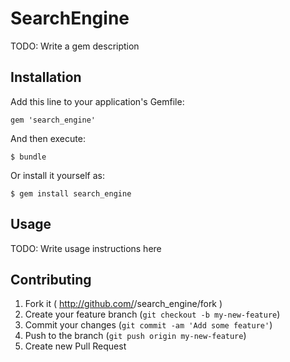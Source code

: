 # SearchEngine

TODO: Write a gem description

## Installation

Add this line to your application's Gemfile:

    gem 'search_engine'

And then execute:

    $ bundle

Or install it yourself as:

    $ gem install search_engine

## Usage

TODO: Write usage instructions here

## Contributing

1. Fork it ( http://github.com/<my-github-username>/search_engine/fork )
2. Create your feature branch (`git checkout -b my-new-feature`)
3. Commit your changes (`git commit -am 'Add some feature'`)
4. Push to the branch (`git push origin my-new-feature`)
5. Create new Pull Request
